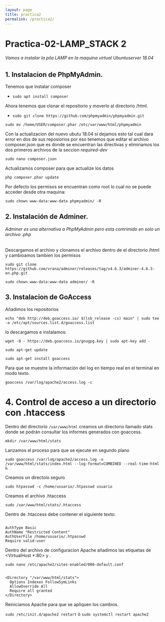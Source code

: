 ```yaml
---
layout: page
title: practica2
permalink: /practica2/
---
```


# Practica-02-LAMP_STACK 2

###### Vamos a instalar la pila LAMP en la maquina virtual Ubuntuserver 18.04

## 1. Instalacion de PhpMyAdmin.

Tenemos que instalar composer

- `sudo apt install composer`

Ahora tenemos que clonar el repositorio y moverlo al directorio /html.

- `sudo git clone https://github.com/phpmyadmin/phpmyadmin.git`

``` sudo mv /home/USER/composer.phar /etc/var/www/html/phpmyadmin ```

Con la actualizacion del nuevo ubutu 18.04 si dejamos esto tal cual dara error en dos de sus reposiorios por eso tenemos que editar el archivo composer.json que es donde se encuentran las directivas y eliminamos los dos primeros archivos de la seccion *required-dev*

```sudo nano composer.json```

Actualizamos composer para que actualize los datos 

```php composer.phar update```

Por defecto los permisos se encuentran como root lo cual no se puede acceder desde otra maquina:

```sudo chown www-data:www-data phpmyadmin/ -R```

## 2. Instalación de Adminer.

###### Adminer es una alternativa a PhpMyAdmin pero esta comrimido en solo un archivo .php

Descargamos el archivo y clonamos el archivo dentro de el directorio /html y cambioamos tambien los permisos 

```sudo git clone https://github.com/vrana/adminer/releases/tag/v4.6.3/adminer-4.6.3-en.php.git ```

```sudo chown www-data:www-data adminer/ -R```

## 3. Instalacion de GoAccess

Añadimos los repositorios 

```echo "deb http://deb.goaccess.io/ $(lsb_release -cs) main" | sudo tee -a /etc/apt/sources.list.d/goaccess.list```

lo descargamos e instalamos:

```wget -O - https://deb.goaccess.io/gnugpg.key | sudo apt-key add -```

```sudo apt-get update```

```sudo apt-get install goaccess```

Para que se muestre la información del log en tiempo real en el terminal en modo texto.

```goaccess /var/log/apache2/access.log -c```

# 4. Control de acceso a un directorio con .htaccess

Dentro del directorio ```/var/www/html``` creamos un directorio llamado stats donde se podrán consultar los informes generados con goaccess.

```mkdir /var/www/html/stats```

Lanzamos el proceso para que se ejecute en segundo plano

```sudo goaccess /var/log/apache2/access.log -o /var/www/html/stats/index.html --log-format=COMBINED --real-time-html &``` 

Creamos un directoio seguro

```sudo htpasswd -c /home/usuario/.htpasswd usuario```

Creamos el archivo .htaccess

```sudo /var/www/html/stats/.htaccess```

Dentro de .htaccess debe contener el siguiente texto:

```

AuthType Basic
AuthName "Restricted Content"
AuthUserFile /home/usuario/.htpasswd
Require valid-user

```


Dentro del archivo de configuracion Apache añadimos las etiquetas de <VirtualHost *:80> y </VirtualHost>.

```sudo nano /etc/apache2/sites-enabled/000-default.conf```

```

<Directory "/var/www/html/stats">
  Options Indexes FollowSymLinks
  AllowOverride All
  Require all granted
</Directory>

```

Reiniciamos Apache para que se apliquen los cambios.


```sudo /etc/init.d/apache2 restart``` ò ```sudo systemctl restart apache2``` 


